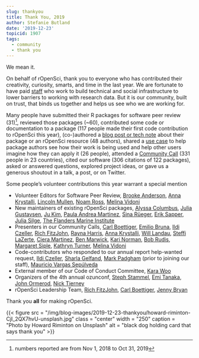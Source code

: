 ```yaml
---
slug: thankyou
title: Thank You, 2019
author: Stefanie Butland
date: '2019-12-23'
topicid: 1907
tags:
  - community
  - thank you
---
```

We mean it.  

On behalf of rOpenSci, thank you to everyone who has contributed their creativity, curiosity, smarts, and time in the last year. We are fortunate to have paid [staff](/about/#team) who work to build technical and social infrastructure to lower barriers to working with research data. But it is our community, built on trust, that binds us together and helps us see who we are working for.

Many people have submitted their R packages for software peer review (31)[^1], reviewed those packages (~60), contributed some code or documentation to a package (117 people made their first code contribution to rOpenSci this year), (co-)authored a [blog post or tech note](https://ropensci.org/archive/) about their package or an rOpenSci resource (48 authors), shared a [use case](https://discuss.ropensci.org/c/usecases/) to help package authors see how their work is being used and help other users imagine how they can apply it (26 people), attended a [Community Call](https://ropensci.org/commcalls/) (331 people in 23 countries), cited our software (306 citations of 122 packages), asked or answered questions, explored project ideas, or gave us a generous shoutout in a talk, a post, or on Twitter.

Some people’s volunteer contributions this year warrant a special mention



*   Volunteer Editors for Software Peer Review, [Brooke Anderson](/authors/brooke-anderson/), [Anna Krystalli](/authors/anna-krystalli/), [Lincoln Mullen](/authors/lincoln-mullen/), [Noam Ross](/authors/noam-ross/), [Melina Vidoni](/authors/melina-vidoni/)
*   New maintainers of existing rOpenSci packages, [Alyssa Columbus](https://alyssacolumbus.com/), [Julia Gustavsen](https://www.juliagustavsen.com/), [Ju Kim](/authors/ju-kim/), [Paula Andrea Martinez](https://paulaandrea.rbind.io/), [Sina Rüeger](https://sinarueeger.github.io/), [Erik Sapper](https://github.com/eriksapper), [Julia Silge](/authors/julia-silge/), [The Flanders Marine Institute](http://www.vliz.be/)
*   Presenters in our Community Calls, [Carl Boettiger](/authors/carl-boettiger/), [Emilio Bruna](/authors/emilio-bruna/), [Ildi Czeller](/authors/ildi-czeller/), [Rich FitzJohn](/authors/rich-fitzjohn/), [Rayna Harris](/authors/rayna-harris/), [Anna Krystalli](/authors/anna-krystalli/), [Will Landau](/authors/will-landau/), [Steffi LaZerte](/authors/steffi-lazerte/), [Ciera Martinez](/authors/ciera-martinez/), [Ben Marwick](/authors/ben-marwick/), [Kari Norman](/authors/kari-norman/), [Bob Rudis](/authors/bob-rudis/), [Margaret Siple](/authors/margaret-siple/), [Kathryn Turner](/authors/kathryn-turner/), [Melina Vidoni](/authors/melina-vidoni/)
*   Code-contributors who responded to our annual report help-wanted request, [Ildi Czeller](/authors/ildi-czeller/), [Sharla Gelfand](https://sharla.party/), [Mark Padgham](/authors/mark-padgham/) (prior to joining our staff), [Mauricio Vargas Sepúlveda](/authors/pach%C3%A1-aka-mauricio-vargas-sep%C3%BAlveda/)
*   External member of our Code of Conduct Committee, [Kara Woo](/authors/kara-woo/)
*   Organizers of the 4th annual ozunconf, [Steph Stammel](https://twitter.com/stephstammel), [Emi Tanaka](https://emitanaka.org/), [John Ormerod](https://www.maths.usyd.edu.au/u/jormerod/), [Nick Tierney](/authors/nicholas-tierney/)
*   rOpenSci Leadership Team, [Rich FitzJohn](/authors/rich-fitzjohn/), [Carl Boettiger](/authors/carl-boettiger/), [Jenny Bryan](/authors/jenny-bryan/)

Thank you **all** for making rOpenSci.

{{< figure src = "/img/blog-images/2019-12-23-thankyou/howard-riminton-CjI_2QX7hvU-unsplash.jpg" class = "center" width = "250" caption = "Photo by Howard Riminton on Unsplash" alt = "black dog holding card that says thank you" >}}



[^1]: numbers reported are from Nov 1, 2018 to Oct 31, 2019
